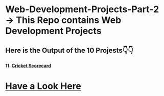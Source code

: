 # Web-Development-Projects-Part-2 → This Repo contains Web Development Projects
## Here is the Output of the 10 Projests👇👇

#### 11. [Cricket Scorecard](https://ashutosh-pmishra.github.io/Web-Development-Projects-Part-2/11-T20_Cricket/)

# [Have a Look Here](https://www.youtube.com/c/SimplifiedLearner)

